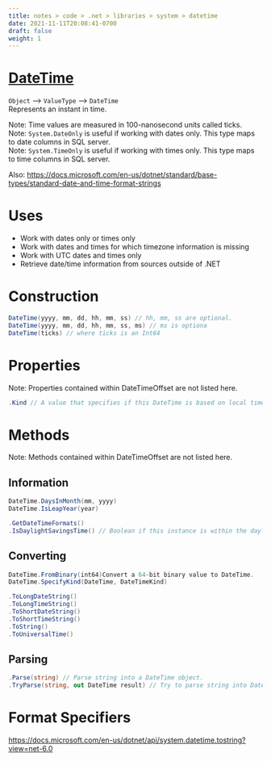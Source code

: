 ```yaml
---
title: notes > code > .net > libraries > system > datetime
date: 2021-11-11T20:08:41-0700
draft: false
weight: 1
---
```

# [DateTime](https://docs.microsoft.com/en-us/dotnet/api/system.datetime?view=net-6.0)
`Object` –> `ValueType` –> `DateTime`  
Represents an instant in time.  

Note: Time values are measured in 100-nanosecond units called ticks.  
Note: `System.DateOnly` is useful if working with dates only. This type maps to date columns in SQL server.  
Note: `System.TimeOnly` is useful if working with times only. This type maps to time columns in SQL server.  

Also: <https://docs.microsoft.com/en-us/dotnet/standard/base-types/standard-date-and-time-format-strings>

# Uses
- Work with dates only or times only
- Work with dates and times for which timezone information is missing
- Work with UTC dates and times only
- Retrieve date/time information from sources outside of .NET

# Construction
```cs
DateTime(yyyy, mm, dd, hh, mm, ss) // hh, mm, ss are optional.
DateTime(yyyy, mm, dd, hh, mm, ss, ms) // ms is optiona
DateTime(ticks) // where ticks is an Int64
```

# Properties
Note: Properties contained within DateTimeOffset are not listed here.

```cs
.Kind // A value that specifies if this DateTime is based on local time, UTC, or neither.
```

# Methods
Note: Methods contained within DateTimeOffset are not listed here.

## Information
```cs
DateTime.DaysInMonth(mm, yyyy)
DateTime.IsLeapYear(year)

.GetDateTimeFormats()
.IsDaylightSavingsTime() // Boolean if this instance is within the daylight savings time range for the curretimezone.
```

## Converting
```cs
DateTime.FromBinary(int64)Convert a 64-bit binary value to DateTime.
DateTime.SpecifyKind(DateTime, DateTimeKind)

.ToLongDateString()
.ToLongTimeString()
.ToShortDateString()
.ToShortTimeString()
.ToString()
.ToUniversalTime()
```

## Parsing
```cs
.Parse(string) // Parse string into a DateTime object.
.TryParse(string, out DateTime result) // Try to parse string into DateTime result.
```
# Format Specifiers
<https://docs.microsoft.com/en-us/dotnet/api/system.datetime.tostring?view=net-6.0>
